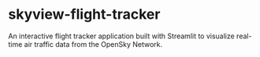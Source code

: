 # skyview-flight-tracker
An interactive flight tracker application built with Streamlit to visualize real-time air traffic data from the OpenSky Network.
